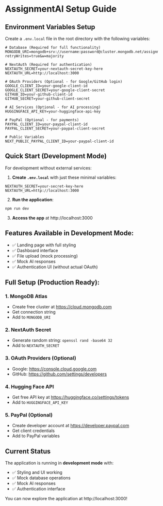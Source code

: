 # AssignmentAI Setup Guide

## Environment Variables Setup

Create a `.env.local` file in the root directory with the following variables:

```env
# Database (Required for full functionality)
MONGODB_URI=mongodb+srv://username:password@cluster.mongodb.net/assignmentai?retryWrites=true&w=majority

# NextAuth (Required for authentication)
NEXTAUTH_SECRET=your-nextauth-secret-key-here
NEXTAUTH_URL=http://localhost:3000

# OAuth Providers (Optional - for Google/GitHub login)
GOOGLE_CLIENT_ID=your-google-client-id
GOOGLE_CLIENT_SECRET=your-google-client-secret
GITHUB_ID=your-github-client-id
GITHUB_SECRET=your-github-client-secret

# AI Services (Optional - for AI processing)
HUGGINGFACE_API_KEY=your-huggingface-api-key

# PayPal (Optional - for payments)
PAYPAL_CLIENT_ID=your-paypal-client-id
PAYPAL_CLIENT_SECRET=your-paypal-client-secret

# Public Variables
NEXT_PUBLIC_PAYPAL_CLIENT_ID=your-paypal-client-id
```

## Quick Start (Development Mode)

For development without external services:

1. **Create `.env.local`** with just these minimal variables:
```env
NEXTAUTH_SECRET=your-secret-key-here
NEXTAUTH_URL=http://localhost:3000
```

2. **Run the application**:
```bash
npm run dev
```

3. **Access the app** at http://localhost:3000

## Features Available in Development Mode:

- ✅ Landing page with full styling
- ✅ Dashboard interface
- ✅ File upload (mock processing)
- ✅ Mock AI responses
- ✅ Authentication UI (without actual OAuth)

## Full Setup (Production Ready):

### 1. MongoDB Atlas
- Create free cluster at https://cloud.mongodb.com
- Get connection string
- Add to `MONGODB_URI`

### 2. NextAuth Secret
- Generate random string: `openssl rand -base64 32`
- Add to `NEXTAUTH_SECRET`

### 3. OAuth Providers (Optional)
- Google: https://console.cloud.google.com
- GitHub: https://github.com/settings/developers

### 4. Hugging Face API
- Get free API key at https://huggingface.co/settings/tokens
- Add to `HUGGINGFACE_API_KEY`

### 5. PayPal (Optional)
- Create developer account at https://developer.paypal.com
- Get client credentials
- Add to PayPal variables

## Current Status

The application is running in **development mode** with:
- ✅ Styling and UI working
- ✅ Mock database operations
- ✅ Mock AI responses
- ✅ Authentication interface

You can now explore the application at http://localhost:3000! 